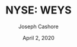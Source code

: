 ---
type: "report"
paper: "WEYS_Joseph_Cashore.pdf"
author: "Joseph Cashore"
company: "Wayco Group, Inc."
date: "April 2, 2020"
summary: "Weyco Group Inc. is a US-based company that designs, markets, and distributes footwear. Their flagship brands include Florsheim, Nunn Bush, Stacy Adams, BOGS, and Rafters. These brands offer primarily mid-priced men's dress shoes. They also offer footwear for women and children, work boots, and winter boots. Their operations are segmented into North American wholesale, and North American retail, as well as some overseas operations. "
title: "NYSE: WEYS"
---